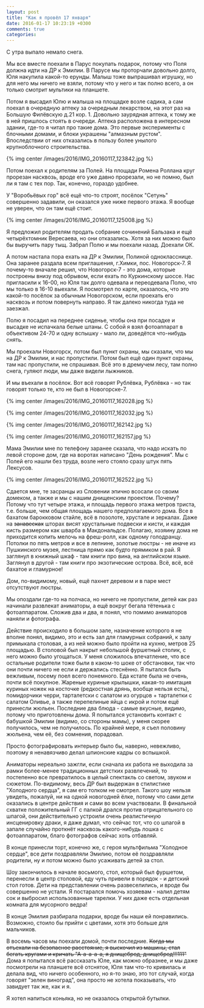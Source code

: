 ```yaml
---
layout: post
title: "Как я провёл 17 января"
date: 2016-01-17 10:23:19 +0300
comments: true
categories: 
---
```

С утра выпало немало снега.

Мы все вместе поехали в Парус покупать подарок, потому что Поля должна идти на ДР к Эмилии. В Парусе мы проторчали довольно долго, Юля накупила какой-то ерунды. Малыш тоже выпрашивал игрушку, но для него мы ничего не взяли, потому что у него и так полно всего, а он только смотрит мультики на планшете.

Потом я высадил Юлю и малыша на площадке возле садика, а сам поехал в очередную аптеку за очередным лекарством, на этот раз на Большую Филёвскую д.21 кор. 1. Довольно заурядная аптека, к тому же в ней пришлось стоять в очереди. Аптека расположена в интересном здании, где-то я читал про такие дома. Это первые эксперименты с блочными домами, и блоки украшены "алмазным рустом". Впоследствии от них отказались в пользу более унылого крупноблочного строительства.

{% img center /images/2016/IMG_20160117_123842.jpg %}

Потом поехал к родителям за Полей. На площади Ромена Роллана круг прорезан насквозь, вроде его уже давно прорезали, но не помню, был ли я там с тех пор. Так, конечно, гораздо удобнее.

У "Воробьёвых гор" всё ещё что-то строят, посёлок "Сетунь" совершенно задавили, он оказался уже ниже первого этажа. Я вообще не уверен, что он там ещё стоит.

{% img center /images/2016/IMG_20160117_125008.jpg %}

Я предложил родителям продать собрание сочинений Бальзака и ещё четырёхтомник Вересаева, но они отказались. Хотя за них можно было бы выручить пару тыщ. Забрал Полю и мы поехали назад. Доехали ОК.

А потом настала пора ехать на ДР к Эмилии, Полиной однокласснице. Она заранее раздала всем приглашения, г.Химки, пос. Новогорск-7. Я почему-то вначале решил, что Новогорск-7 - это дома, которые построены внизу под обрывом, если ехать по Куркинскому шоссе. Нас пригласили к 16-00, но Юля так долго одевала и переодевала Полю, что мы только в 16-10 выехали. Я посмотрел по карте, оказалось, что это какой-то посёлок за обычным Новогорском, если проехать его насквозь и потом повернуть направо. Я так далеко никогда туда не заезжал.

Полю я посадил на переднее сиденье, чтобы она при посадке и высадке не испачкала белые штаны. С собой я взял фотоаппарат в объективом 24-70 и одну вспышку - мало ли, доведётся что-нибудь снять.

Мы проехали Новогорск, потом был пункт охраны, мы сказали, что мы на ДР к Эмилии, и нас пропустили. Потом был ещё один пункт охраны, там нас пропустили, не спрашивая. Всё это в дремучем лесу, там полно снега, гуляют люди, мы даже видели лыжников.

И мы въехали в посёлок. Вот всё говорят Рублёвка, Рублёвка - но так говорят только те, кто не был в Новогорске-7. 

{% img center /images/2016/IMG_20160117_162028.jpg %}

{% img center /images/2016/IMG_20160117_162032.jpg %}

{% img center /images/2016/IMG_20160117_162142.jpg %}

{% img center /images/2016/IMG_20160117_162157.jpg %}

Мама Эмилии мне по телефону заранее сказала, что надо искать по левой стороне дом, где на воротах написано "День рождения". Мы с Полей его нашли без труда, возле него стояло сразу штук пять Лексусов.

{% img center /images/2016/IMG_20160117_162522.jpg %}

Сдается мне, те засранцы из Словении эпично всосали со своим домеком, а также и мы с нашим днищенским проектом. Почему? Потому что тут четыре этажа, и площадь первого этажа метров триста, т.е. больше, чем общая площадь нашего предполагаемого дома. Все в бахатом барокковом стайле, всё в позолоте, хрустале и зеркалах. Даже на ~~занавесках~~ шторах висят хрустальные подвески и кисти, и каждая кисть размером как шварба в Макдональдсе. Полагаю, хозяину дома не приходится копить мелочь на фреш-ролл, как одному голодранцу. Потолки по пять метров и все в лепнине, золотые люстры - не иначе из Пушкинского музея, лестница прямо как будто прямиком в рай. Я заглянул в книжный шкаф - там книги про вина, на английском языке. Заглянул в другой - там книги про экзотические острова. Всё, всё, всё бахатое и гламурное!

Дом, по-видимому, новый, ещё пахнет деревом и в паре мест отсутствуют люстры.

Мы опоздали где-то на полчаса, но ничего не пропустили, детей как раз начинали развлекат аниматоры, а ещё вокруг бегала тётенька с фотоаппаратом. Сложив два и два, я понял, что помимо аниматоров наняли и фотографа. 

Действие происходило в большом зале, назначение которого я не вполне понял, видимо, это и есть зал для гламурных собраний, к залу примыкала столовая, а из ней можно было пройти на кухню, метров 25 площадью. В столовой был накрыт небольшой фуршетный столик, с него можно было угощаться. У меня сложилось впечатление, что все остальные родители тоже были в каком-то шоке от обстановки, так что они почти ничего не если и держались стеснённо. Я пытался быть вежливым, посему поел всего понемного. Еда кстате была не очень, почти всё покупное. Жареные куриные крылышки, какая-то имитация куриных ножек на косточке (редкостная дрянь, вообще нельзя есть), помидорчики черри, тарталетски с салатом из огурцов + тарталетки с салатом Оливье, а также перепелиные яйца с икрой и потом ещё принесли жюльен. Последние два блюда - самые вкусные, видимо, потому что приготовлены дома. Я попытался установить контакт с бабушкой Эмилии (видимо, со стороны мамы), у меня скорее получилось, чем не получилось. По крайней мере, я съел половину жюльена, чем её, без сомнения, порадовал.

Просто фотографировать интерьер было бы, наверно, невежливо, поэтому я ненавязчиво делал шпионские кадры со вспышкой.

Аниматоры нереально зажгли, если сначала их работа не выходила за рамки более-менее традиционных детстких развлечений, то постепенно все превратилось в целый спектакль со светом, звуком и сюжетом. По-видимому, весь ДР был выдержан в стилистике "Холодного сердца", я сам его толком не смотрел. Такого шоу нельзя увидеть, пожалуй, ни на одной новогодней ёлке, потому что сами дети оказались в центре действия и сами во всем участвовали. В финальной схватке положительный ГГ с палкой дрался против отрицательного со шпагой, они действительно устроили очень реалистичную инсценировку драки, я даже думал, что сейчас тот, что со шпагой в запале случайно проткнёт насквозь какого-нибудь лошка с фотоаппаратом, благо фотографов сейчас хоть отбавляй.

В конце принесли торт, конечно же, с героя мультфильма "Холодное сердце", все дети поздравляли Эмилию, потом её поздравляли родители, ну и потом можно было усаживать детей за стол.

Шоу закончилось в начале восьмого, стол, который был фуршетом, перенесли в центр столовой, еду чуть привели в порядок - и детский стол готов. Дети на представлении очень развеселились, и вроде бы совершенно не устали. Я постарался помочь хозяевам - налил детям сок и выбросил использованные тарелки. У них даже есть отдельная комната для мусорного ведра!

В конце Эмилия разбирала подарки, вроде бы наши ей понравились. Возможно, стоило бы прийти с цветами, хотя это больше для мальчиков.

В восемь часов мы поехали домой, почти последние. ~~Когда мы отъехали на безопасное расстояние, я выскочил из машины, стал бегать кругами и кричать "А-а-а-а-а, я днищеброд, днищеброд!!!111"~~ Дома я попытался всё рассказать Юле, как можно образнее, и мы даже посмотрели на планшете всё отснятое, Юля там что-то кривилась и делала вид, что ничего особенного, но я-то знаю, это тот случай, когда говорят "зелен виноград", она просто не хотела показывать, что завидует так же, как и я.

Я хотел напиться коньяка, но не оказалось открытой бутылки.
